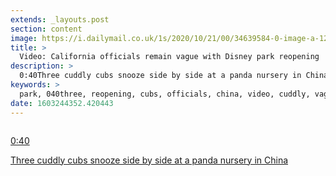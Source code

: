 ```yaml
--- 
extends: _layouts.post 
section: content 
image: https://i.dailymail.co.uk/1s/2020/10/21/00/34639584-0-image-a-12_1603235018657.jpg 
title: > 
  Video: California officials remain vague with Disney park reopening 
description: > 
  0:40Three cuddly cubs snooze side by side at a panda nursery in China 
keywords: > 
  park, 040three, reopening, cubs, officials, china, video, cuddly, vague, panda, snooze, remain, california, nursery, disney 
date: 1603244352.420443 
--- 
```

<a href="/video/china/video-2272548/Video-Three-cuddly-cubs-snooze-panda-nursery-China.html" class="videoItem-1PSeh">
      <img src="https://i.dailymail.co.uk/1s/2020/10/19/13/34569198-0-image-a-19_1603109180295.jpg" alt>
        <p class="duration-3M8_i">0:40</p>
      <p class="headline-1MJfK">Three cuddly cubs snooze side by side at a panda nursery in China</p>
    </a>